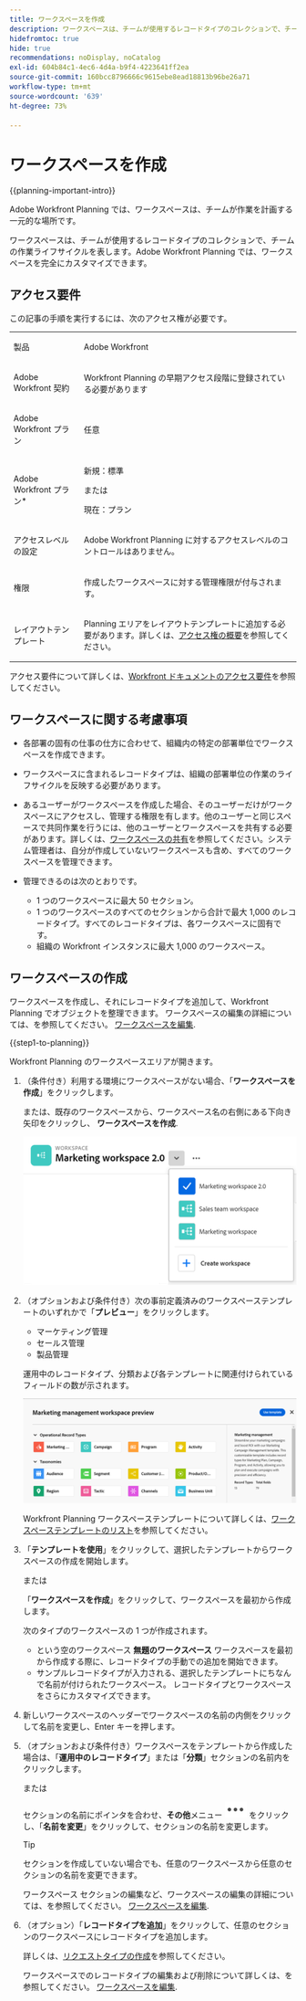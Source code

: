 ```yaml
---
title: ワークスペースを作成
description: ワークスペースは、チームが使用するレコードタイプのコレクションで、チームの作業ライフサイクルを表します。Adobe Workfront Planning では、ワークスペースを完全にカスタマイズできます。レコードタイプは、ワークスペースのセクション別に整理されます。
hidefromtoc: true
hide: true
recommendations: noDisplay, noCatalog
exl-id: 604b84c1-4ec6-4d4a-b9f4-4223641ff2ea
source-git-commit: 160bcc8796666c9615ebe8ead18813b96be26a71
workflow-type: tm+mt
source-wordcount: '639'
ht-degree: 73%

---
```


<!--udpate the metadata with real information when making this avilable in TOC and in the left nav-->

# ワークスペースを作成

{{planning-important-intro}}

Adobe Workfront Planning では、ワークスペースは、チームが作業を計画する一元的な場所です。

ワークスペースは、チームが使用するレコードタイプのコレクションで、チームの作業ライフサイクルを表します。Adobe Workfront Planning では、ワークスペースを完全にカスタマイズできます。

## アクセス要件

この記事の手順を実行するには、次のアクセス権が必要です。

<table style="table-layout:auto">
 <col>
 </col>
 <col>
 </col>
 <tbody>
    <tr>
<tr>
<td>
   <p> 製品</p> </td>
   <td>
   <p> Adobe Workfront</p> </td>
  </tr>  
 <td role="rowheader"><p>Adobe Workfront 契約</p></td>
   <td>
<p>Workfront Planning の早期アクセス段階に登録されている必要があります </p>
   </td>
  </tr>
  <tr>
   <td role="rowheader"><p>Adobe Workfront プラン</p></td>
   <td>
<p>任意</p>
   </td>
  </tr>
  <tr>
   <td role="rowheader"><p>Adobe Workfront プラン*</p></td>
   <td>
   <p>新規：標準</p>
   または
   <p>現在：プラン</p> 
  </td>
  </tr>

<tr>
   <td role="rowheader"><p>アクセスレベルの設定</p></td>
   <td> <p>Adobe Workfront Planning に対するアクセスレベルのコントロールはありません。</p>
</td>
  </tr>

<tr>
   <td role="rowheader"><p>権限</p></td>
   <td> <p>作成したワークスペースに対する管理権限が付与されます。 </p>  
</td>
  </tr>

<tr>
   <td role="rowheader"><p>レイアウトテンプレート</p></td>
   <td> <p>Planning エリアをレイアウトテンプレートに追加する必要があります。詳しくは、<a href="/help/quicksilver/planning/access/access-overview.md">アクセス権の概要</a>を参照してください。 </p>  
</td>
  </tr>

</tbody>
</table>

アクセス要件について詳しくは、[Workfront ドキュメントのアクセス要件](/help/quicksilver/administration-and-setup/add-users/access-levels-and-object-permissions/access-level-requirements-in-documentation.md)を参照してください。

<!--Maybe enable this at GA - but Planning is not supposed to have Access controls in the Workfront Access Level: 
>[!NOTE]
>
>If you don't have access, ask your Workfront administrator if they set additional restrictions in your access level. For information on how a Workfront administrator can change your access level, see [Create or modify custom access levels](/help/quicksilver/administration-and-setup/administration-and-setup/add-users/configure-and-grant-access/create-modify-access-levels.md). -->

<!-- Notes to add for the table: for the "Workfront plans" row: the above is only for closed beta; when going to GA - activate the following plans:    
<p>Current plan: Prime and Ultimate</p>
<p>Legacy plan: Enterprise</p>-->

<!-- Notes for the table: for the "Workfront access" row: <p>For more information, see <a href="../../administration-and-setup/add-users/access-levels-and-object-permissions/wf-licenses.md" class="MCXref xref">Adobe Workfront licenses overview</a>.</p>-->

## ワークスペースに関する考慮事項

* 各部署の固有の仕事の仕方に合わせて、組織内の特定の部署単位でワークスペースを作成できます。
* ワークスペースに含まれるレコードタイプは、組織の部署単位の作業のライフサイクルを反映する必要があります。
* あるユーザーがワークスペースを作成した場合、そのユーザーだけがワークスペースにアクセスし、管理する権限を有します。他のユーザーと同じスペースで共同作業を行うには、他のユーザーとワークスペースを共有する必要があります。詳しくは、[ワークスペースの共有](/help/quicksilver/planning/access/share-workspaces.md)を参照してください。システム管理者は、自分が作成していないワークスペースも含め、すべてのワークスペースを管理できます。
* 管理できるのは次のとおりです。

   * 1 つのワークスペースに最大 50 セクション。
   * 1 つのワークスペースのすべてのセクションから合計で最大 1,000 のレコードタイプ。すべてのレコードタイプは、各ワークスペースに固有です。<!--this might change-->
   * 組織の Workfront インスタンスに最大 1,000 のワークスペース。


## ワークスペースの作成

ワークスペースを作成し、それにレコードタイプを追加して、Workfront Planning でオブジェクトを整理できます。 ワークスペースの編集の詳細については、を参照してください。 [ワークスペースを編集](/help/quicksilver/planning/architecture/edit-workspaces.md).

{{step1-to-planning}}

Workfront Planning のワークスペースエリアが開きます。

1. （条件付き）利用する環境にワークスペースがない場合、「**ワークスペースを作成**」をクリックします。

   または、既存のワークスペースから、ワークスペース名の右側にある下向き矢印をクリックし、 **ワークスペースを作成**.

   ![](assets/workspace-drop-down-right-menu.png)


1. （オプションおよび条件付き）次の事前定義済みのワークスペーステンプレートのいずれかで「**プレビュー**」をクリックします。

   * マーケティング管理
   * セールス管理
   * 製品管理

   運用中のレコードタイプ、分類および各テンプレートに関連付けられているフィールドの数が示されます。

   ![](assets/previewing-a-workspace-template.png)

   Workfront Planning ワークスペーステンプレートについて詳しくは、[ワークスペーステンプレートのリスト](/help/quicksilver/planning/architecture/workspace-templates.md)を参照してください。

1. 「**テンプレートを使用**」をクリックして、選択したテンプレートからワークスペースの作成を開始します。

   または

   「**ワークスペースを作成**」をクリックして、ワークスペースを最初から作成します。

   次のタイプのワークスペースの 1 つが作成されます。

   * という空のワークスペース **無題のワークスペース** ワークスペースを最初から作成する際に、レコードタイプの手動での追加を開始できます。
   * サンプルレコードタイプが入力される、選択したテンプレートにちなんで名前が付けられたワークスペース。 レコードタイプとワークスペースをさらにカスタマイズできます。

1. 新しいワークスペースのヘッダーでワークスペースの名前の内側をクリックして名前を変更し、Enter キーを押します。

1. （オプションおよび条件付き）ワークスペースをテンプレートから作成した場合は、「**運用中のレコードタイプ**」または「**分類**」セクションの名前内をクリックします。

   または

   セクションの名前にポインタを合わせ、**その他**&#x200B;メニュー ![](assets/more-menu.png) をクリックし、「**名前を変更**」をクリックして、セクションの名前を変更します。

   >[!TIP]
   >
   >セクションを作成していない場合でも、任意のワークスペースから任意のセクションの名前を変更できます。

   ワークスペース セクションの編集など、ワークスペースの編集の詳細については、を参照してください。 [ワークスペースを編集](/help/quicksilver/planning/architecture/edit-workspaces.md).

1. （オプション）「**レコードタイプを追加**」をクリックして、任意のセクションのワークスペースにレコードタイプを追加します。

   詳しくは、[リクエストタイプの作成](/help/quicksilver/planning/architecture/create-record-types.md)を参照してください。

   ワークスペースでのレコードタイプの編集および削除について詳しくは、を参照してください。 [ワークスペースを編集](/help/quicksilver/planning/architecture/edit-workspaces.md).


